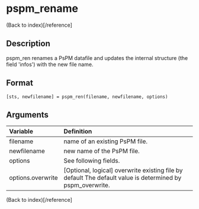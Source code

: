 # pspm_rename
(Back to index)[/reference]
## Description
pspm_ren renames a PsPM datafile and updates the internal structure (the field 'infos') with the new file name. 

## Format
`[sts, newfilename] = pspm_ren(filename, newfilename, options)`

## Arguments
| Variable | Definition |
|:--|:--|
| filename | name of an existing PsPM file. |
| newfilename | new name of the PsPM file. |
| options | See following fields. |
| options.overwrite | [Optional, logical] overwrite existing file by default The default value is determined by pspm_overwrite. |
(Back to index)[/reference]
